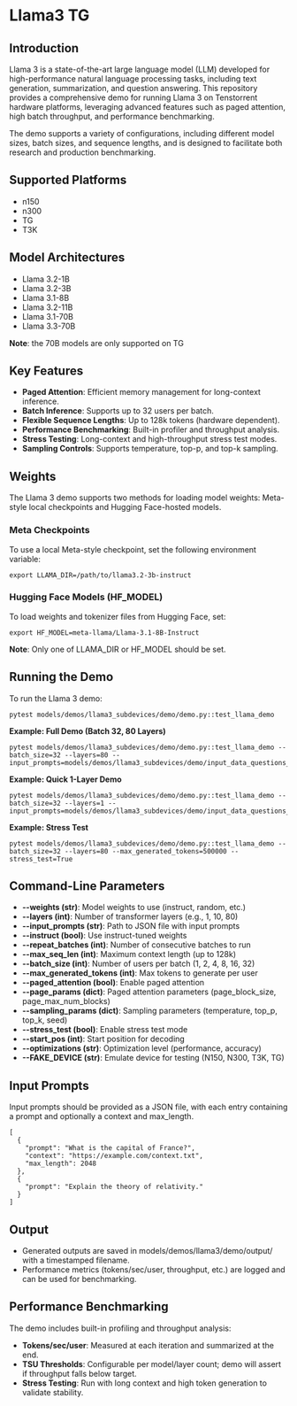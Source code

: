 # Llama3 TG

## Introduction

Llama 3 is a state-of-the-art large language model (LLM) developed for high-performance natural language processing tasks, including text generation, summarization, and question answering. This repository provides a comprehensive demo for running Llama 3 on Tenstorrent hardware platforms, leveraging advanced features such as paged attention, high batch throughput, and performance benchmarking.

The demo supports a variety of configurations, including different model sizes, batch sizes, and sequence lengths, and is designed to facilitate both research and production benchmarking.

## Supported Platforms

- n150
- n300
- TG
- T3K

## Model Architectures

- Llama 3.2-1B
- Llama 3.2-3B
- Llama 3.1-8B
- Llama 3.2-11B
- Llama 3.1-70B
- Llama 3.3-70B

**Note**: the 70B models are only supported on TG

## Key Features

- **Paged Attention**: Efficient memory management for long-context inference.
- **Batch Inference**: Supports up to 32 users per batch.
- **Flexible Sequence Lengths**: Up to 128k tokens (hardware dependent).
- **Performance Benchmarking**: Built-in profiler and throughput analysis.
- **Stress Testing**: Long-context and high-throughput stress test modes.
- **Sampling Controls**: Supports temperature, top-p, and top-k sampling.

## Weights

The Llama 3 demo supports two methods for loading model weights: Meta-style local checkpoints and Hugging Face-hosted models.

### Meta Checkpoints

To use a local Meta-style checkpoint, set the following environment variable:
```
export LLAMA_DIR=/path/to/llama3.2-3b-instruct
```

### Hugging Face Models (HF_MODEL)
To load weights and tokenizer files from Hugging Face, set:
```
export HF_MODEL=meta-llama/Llama-3.1-8B-Instruct
```

**Note**: Only one of LLAMA_DIR or HF_MODEL should be set.

## Running the Demo

To run the Llama 3 demo:

```
pytest models/demos/llama3_subdevices/demo/demo.py::test_llama_demo
```

**Example: Full Demo (Batch 32, 80 Layers)**

```
pytest models/demos/llama3_subdevices/demo/demo.py::test_llama_demo --batch_size=32 --layers=80 --input_prompts=models/demos/llama3_subdevices/demo/input_data_questions_prefill_128.json
```

**Example: Quick 1-Layer Demo**

```
pytest models/demos/llama3_subdevices/demo/demo.py::test_llama_demo --batch_size=32 --layers=1 --input_prompts=models/demos/llama3_subdevices/demo/input_data_questions_prefill_128.json
```

**Example: Stress Test**

```
pytest models/demos/llama3_subdevices/demo/demo.py::test_llama_demo --batch_size=32 --layers=80 --max_generated_tokens=500000 --stress_test=True
```

## Command-Line Parameters
- **--weights (str)**: Model weights to use (instruct, random, etc.)
- **--layers (int)**: Number of transformer layers (e.g., 1, 10, 80)
- **--input_prompts (str)**: Path to JSON file with input prompts
- **--instruct (bool)**: Use instruct-tuned weights
- **--repeat_batches (int)**: Number of consecutive batches to run
- **--max_seq_len (int)**: Maximum context length (up to 128k)
- **--batch_size (int)**: Number of users per batch (1, 2, 4, 8, 16, 32)
- **--max_generated_tokens (int)**: Max tokens to generate per user
- **--paged_attention (bool)**: Enable paged attention
- **--page_params (dict)**: Paged attention parameters (page_block_size, page_max_num_blocks)
- **--sampling_params (dict)**: Sampling parameters (temperature, top_p, top_k, seed)
- **--stress_test (bool)**: Enable stress test mode
- **--start_pos (int)**: Start position for decoding
- **--optimizations (str)**: Optimization level (performance, accuracy)
- **--FAKE_DEVICE (str)**: Emulate device for testing (N150, N300, T3K, TG)

## Input Prompts

Input prompts should be provided as a JSON file, with each entry containing a prompt and optionally a context and max_length.

```
[
  {
    "prompt": "What is the capital of France?",
    "context": "https://example.com/context.txt",
    "max_length": 2048
  },
  {
    "prompt": "Explain the theory of relativity."
  }
]
```

## Output

- Generated outputs are saved in models/demos/llama3/demo/output/ with a timestamped filename.
- Performance metrics (tokens/sec/user, throughput, etc.) are logged and can be used for benchmarking.

## Performance Benchmarking

The demo includes built-in profiling and throughput analysis:

- **Tokens/sec/user**: Measured at each iteration and summarized at the end.
- **TSU Thresholds**: Configurable per model/layer count; demo will assert if throughput falls below target.
- **Stress Testing**: Run with long context and high token generation to validate stability.
